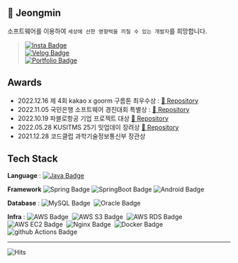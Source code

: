 
## 🌱 Jeongmin
소프트웨어를 이용하여 `세상에 선한 영향력을 끼칠 수 있는 개발자`를 희망합니다.

> [![Insta Badge](https://img.shields.io/badge/Instagram-E4405F?style=flat&logo=Instagram&logoColor=white)](https://www.instagram.com/yooa.dev/)<br>
[![Velog Badge](https://img.shields.io/badge/Velog-20C997?style=flat&logo=Velog&logoColor=white)](https://jeongminyooa.tistory.com/)<br>
[![Portfolio Badge](https://img.shields.io/badge/Portfolio-000000?style=flat&logo=Notion)]([https://insidious-spike-642.notion.site/Jeongmin-Yoo-4e279dd624064e6388bed1e278e77b82](https://yooa.notion.site/4e279dd624064e6388bed1e278e77b82))


## Awards
- 2022.12.16 제 4회 kakao x goorm 구름톤 최우수상 : [🔗 Repository](https://github.com/Jeongminyooa/MyTamla-BackEnd)
- 2022.11.05 국민은행 소프트웨어 경진대회 특별상 : [🔗 Repository](https://github.com/Jeongminyooa/ReValue-BackEnd)
- 2022.10.19 파블로항공 기업 프로젝트 대상 [🔗 Repository](https://github.com/Jeongminyooa/Pablo-air-assignment-qr-scan)
- 2022.05.28 KUSITMS 25기 밋업데이 장려상 [🔗 Repository](https://github.com/Jeongminyooa/forPet-backend)
- 2021.12.28 코드클럽 과학기술정보통신부 장관상

## **Tech Stack** 

**Language** : 
[![Java Badge](https://img.shields.io/badge/Java-007396?style=flat&logo=Java&logoColor=white)](https://github.com/Jeongminyooa/Algorithm_Java)&nbsp;

**Framework**
![Spring Badge](https://img.shields.io/badge/Spring-6DB33F?style=flat&logo=Spring&logoColor=white)
![SpringBoot Badge](https://img.shields.io/badge/Spring&nbsp;Boot-6DB33F?style=flat&logo=SpringBoot&logoColor=white)
![Android Badge](https://img.shields.io/badge/Android-3DDC84?style=flat&logo=Android&logoColor=white)

**Database** : 
![MySQL Badge](https://img.shields.io/badge/MySQL-4479A1?style=flat&logo=MySQL&logoColor=white)&nbsp;
![Oracle Badge](https://img.shields.io/badge/Oracle-F80000?style=flat&logo=Oracle&logoColor=white)&nbsp;

**Infra** : 
![AWS Badge](https://img.shields.io/badge/Amazon&nbsp;AWS-232F3E?style=flat&logo=Amazon-AWS&logoColor=white)&nbsp; 
![AWS S3 Badge](https://img.shields.io/badge/Amazon&nbsp;S3-569A31?style=flat&logo=Amazon-S3&logoColor=white)&nbsp; 
![AWS RDS Badge](https://img.shields.io/badge/Amazon&nbsp;RDS-527FFF?style=flat&logo=Amazon-RDS&logoColor=white)&nbsp; 
![AWS EC2 Badge](https://img.shields.io/badge/Amazon&nbsp;EC2-FF9900?style=flat&logo=Amazon-EC2&logoColor=white)&nbsp; 
![Nginx Badge](https://img.shields.io/badge/NGINX-009639?style=flat&logo=NGINX&logoColor=white)&nbsp; 
![Docker Badge](https://img.shields.io/badge/Docker-2496ED?style=flat&logo=Docker&logoColor=white)&nbsp; 
![github Actions Badge](https://img.shields.io/badge/GitHub&nbsp;Actions-2088FF?style=flat&logo=GitHub-Actions&logoColor=white)&nbsp; 

---
            
![Hits](https://hits.seeyoufarm.com/api/count/incr/badge.svg?url=https%3A%2F%2Fgithub.com%2FJeongminyooa%2Fhit-counter&count_bg=%23CBC5C5&title_bg=%23000000&icon=github.svg&icon_color=%23CBC5C5&title=today+%2F+total&edge_flat=true)

